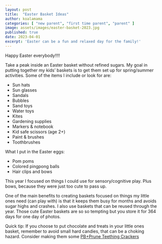 ```yaml
---
layout: post
title:  "Easter Basket Ideas"
author: koalamama
categories: [ "new parent", "first time parent", "parent" ]
image: assets/images/easter-basket-2023.jpg
published: true
date: 2023-04-01
excerpt: 'Easter can be a fun and relaxed day for the family!'
---
```


Happy Easter everybody!!!!


Take a peak inside an Easter basket without refined sugars. My goal in putting together my kids’ baskets is to get them set up for spring/summer activities.
Some of the items I include or look for are:

- Sun hats
- Sun glasses
- Sandals
- Bubbles
- Sand toys
- Water toys
- Kites
- Gardening supplies
- Markers & notebook
- Kid safe scissors (age 2+)
- Paint & brushes
- Toothbrushes


What I put in the Easter eggs:
- Pom poms
- Colored pingpong balls
- Hair clips and bows

This year I focused on things I could use for sensory/cognitive play. Plus bows, because they were just too cute to pass up.


One of the main benefits to creating baskets focused on things my little ones need (can play with) is that it keeps them busy for months and avoids sugar highs and crashes. I also use baskets that can be reused through the year. Those cute Easter baskets are so so tempting but you store it for 364 days for one day of photos.


Quick tip: If you choose to put chocolate and treats in your little ones basket, remember to avoid small hard candies, that can be a choking hazard. Consider making them some <a href="{{site.baseurl}}/pb-and-prune-teething-crackers">PB+Prune Teething Crackers</a>



<!-- Some quick links to basket items and ideas:
- 50Pcs/Pack Colored Ping Pong Balls 40mm 2.4g Entertainment Table Tennis Balls Mixed Colors for Game and Advertising https://a.co/d/d0jpLfv
- 900 PCS Pom Poms, Multicolor Bulk Pom Poms Arts and Crafts, Soft and Fluffy Craft Pom Poms, Assorted Sizes Pompoms, for Arts and Craf... https://a.co/d/8FM5jz6

LAYCOL Baby Swimming Float... https://www.amazon.com/dp/B083W3Q8SL?ref=ppx_pop_mob_ap_share

Baby Toothbrush Set, 6 Pcs Soft... https://www.amazon.com/dp/B01LZAGSIU?ref=ppx_pop_mob_ap_share

Aveeno Baby Continuous Protection... https://www.amazon.com/dp/B07CKM98S4?ref=ppx_pop_mob_ap_share


Kids Sun Hat with Neck Flap -... https://www.amazon.com/dp/B09134NJN5?ref=ppx_pop_mob_ap_share

6 Pairs Kids Gardening Gloves... https://www.amazon.com/dp/B0B51HXNTZ?ref=ppx_pop_mob_ap_share

The Children's Place Unisex-Child and Toddler Boys Buckle Sandals Slide https://a.co/d/irLo0GV

Bubble Machine Omibooy Bubbles for Kids, Outdoor Toys for Toddlers, Automatic Bubble Blower 5000+ Bubbles/min, Kids Toys Bubble Maker, Bubble Machine for Parties, Wedding, Birthday Gifts (Blue) https://a.co/d/37oOmrR -->
